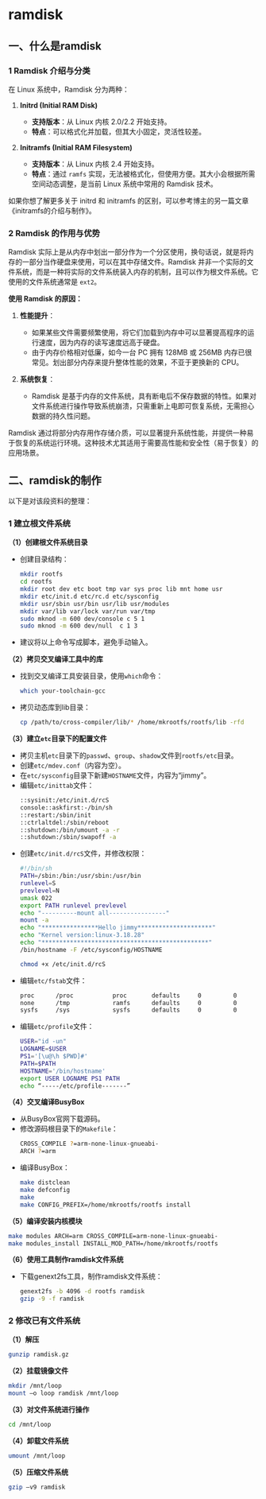 # ramdisk

## 一、什么是ramdisk

### 1 Ramdisk 介绍与分类

在 Linux 系统中，Ramdisk 分为两种：

1. **Initrd (Initial RAM Disk)**  
   - **支持版本**：从 Linux 内核 2.0/2.2 开始支持。
   - **特点**：可以格式化并加载，但其大小固定，灵活性较差。

2. **Initramfs (Initial RAM Filesystem)**  
   - **支持版本**：从 Linux 内核 2.4 开始支持。
   - **特点**：通过 `ramfs` 实现，无法被格式化，但使用方便。其大小会根据所需空间动态调整，是当前 Linux 系统中常用的 Ramdisk 技术。

如果你想了解更多关于 initrd 和 initramfs 的区别，可以参考博主的另一篇文章《initramfs的介绍与制作》。

### 2 Ramdisk 的作用与优势

Ramdisk 实际上是从内存中划出一部分作为一个分区使用，换句话说，就是将内存的一部分当作硬盘来使用，可以在其中存储文件。Ramdisk 并非一个实际的文件系统，而是一种将实际的文件系统装入内存的机制，且可以作为根文件系统。它使用的文件系统通常是 `ext2`。

**使用 Ramdisk 的原因：**
1. **性能提升**：
   - 如果某些文件需要频繁使用，将它们加载到内存中可以显著提高程序的运行速度，因为内存的读写速度远高于硬盘。
   - 由于内存价格相对低廉，如今一台 PC 拥有 128MB 或 256MB 内存已很常见。划出部分内存来提升整体性能的效果，不亚于更换新的 CPU。

2. **系统恢复**：
   - Ramdisk 是基于内存的文件系统，具有断电后不保存数据的特性。如果对文件系统进行操作导致系统崩溃，只需重新上电即可恢复系统，无需担心数据的持久性问题。

Ramdisk 通过将部分内存用作存储介质，可以显著提升系统性能，并提供一种易于恢复的系统运行环境。这种技术尤其适用于需要高性能和安全性（易于恢复）的应用场景。

## 二、ramdisk的制作

以下是对该段资料的整理：

### 1 建立根文件系统

**（1）创建根文件系统目录**
- 创建目录结构：
  ```bash
  mkdir rootfs  
  cd rootfs
  mkdir root dev etc boot tmp var sys proc lib mnt home usr   
  mkdir etc/init.d etc/rc.d etc/sysconfig  
  mkdir usr/sbin usr/bin usr/lib usr/modules  
  mkdir var/lib var/lock var/run var/tmp
  sudo mknod -m 600 dev/console c 5 1  
  sudo mknod -m 600 dev/null  c 1 3
  ```
- 建议将以上命令写成脚本，避免手动输入。

**（2）拷贝交叉编译工具中的库**

- 找到交叉编译工具安装目录，使用`which`命令：
  ```bash
  which your-toolchain-gcc
  ```
- 拷贝动态库到lib目录：
  ```bash
  cp /path/to/cross-compiler/lib/* /home/mkrootfs/rootfs/lib -rfd
  ```

**（3）建立`etc`目录下的配置文件**
- 拷贝主机`etc`目录下的`passwd`、`group`、`shadow`文件到`rootfs/etc`目录。
- 创建`etc/mdev.conf`（内容为空）。
- 在`etc/sysconfig`目录下新建`HOSTNAME`文件，内容为“jimmy”。
- 编辑`etc/inittab`文件：
  ```bash
  ::sysinit:/etc/init.d/rcS
  console::askfirst:-/bin/sh
  ::restart:/sbin/init  
  ::ctrlaltdel:/sbin/reboot     
  ::shutdown:/bin/umount -a -r  
  ::shutdown:/sbin/swapoff -a  
  ```
- 创建`etc/init.d/rcS`文件，并修改权限：
  ```bash
  #!/bin/sh
  PATH=/sbin:/bin:/usr/sbin:/usr/bin
  runlevel=S
  prevlevel=N
  umask 022
  export PATH runlevel prevlevel
  echo "----------mount all----------------"
  mount -a
  echo "****************Hello jimmy*********************"
  echo "Kernel version:linux-3.18.28"
  echo "***********************************************"
  /bin/hostname -F /etc/sysconfig/HOSTNAME
  ```
  ```bash
  chmod +x /etc/init.d/rcS
  ```
- 编辑`etc/fstab`文件：
  ```bash
  proc      /proc           proc       defaults     0         0  
  none      /tmp            ramfs      defaults     0         0  
  sysfs     /sys            sysfs      defaults     0         0
  ```
- 编辑`etc/profile`文件：
  ```bash
  USER="id -un"
  LOGNAME=$USER
  PS1='[\u@\h $PWD]#'
  PATH=$PATH
  HOSTNAME='/bin/hostname'
  export USER LOGNAME PS1 PATH
  echo “-----/etc/profile-------”
  ```

**（4）交叉编译BusyBox**
- 从BusyBox官网下载源码。
- 修改源码根目录下的`Makefile`：
  ```bash
  CROSS_COMPILE ?=arm-none-linux-gnueabi-
  ARCH ?=arm
  ```
- 编译BusyBox：
  ```bash
  make distclean
  make defconfig
  make
  make CONFIG_PREFIX=/home/mkrootfs/rootfs install
  ```

**（5）编译安装内核模块**
  ```bash
  make modules ARCH=arm CROSS_COMPILE=arm-none-linux-gnueabi-
  make modules_install INSTALL_MOD_PATH=/home/mkrootfs/rootfs
  ```

**（6）使用工具制作ramdisk文件系统**
- 下载genext2fs工具，制作ramdisk文件系统：
  ```bash
  genext2fs -b 4096 -d rootfs ramdisk
  gzip -9 -f ramdisk
  ```

### 2 修改已有文件系统

**（1）解压**
  ```bash
  gunzip ramdisk.gz
  ```

**（2）挂载镜像文件**
  ```bash
  mkdir /mnt/loop
  mount –o loop ramdisk /mnt/loop
  ```

**（3）对文件系统进行操作**
  ```bash
  cd /mnt/loop
  ```

**（4）卸载文件系统**
  ```bash
  umount /mnt/loop
  ```

**（5）压缩文件系统**
  ```bash
  gzip –v9 ramdisk
  ```
